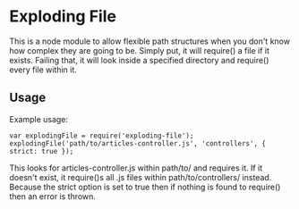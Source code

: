 # Exploding File

This is a node module to allow flexible path structures when you don't know how complex they are going to be. Simply put, it will require() a file if it exists. Failing that, it will look inside a specified directory and require() every file within it.

## Usage

Example usage:

    var explodingFile = require('exploding-file');
    explodingFile('path/to/articles-controller.js', 'controllers', { strict: true });

This looks for articles-controller.js within path/to/ and requires it. If it doesn't exist, it require()s all .js files within path/to/controllers/ instead. Because the strict option is set to true then if nothing is found to require() then an error is thrown.
